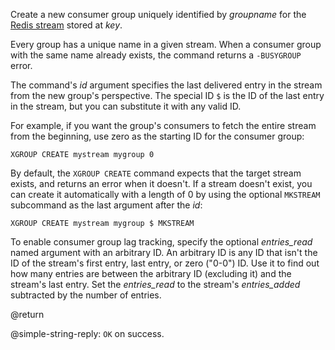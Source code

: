 Create a new consumer group uniquely identified by _groupname_ for the [Redis stream](/docs/data-types/streams) stored at _key_.

Every group has a unique name in a given stream. 
When a consumer group with the same name already exists, the command returns a `-BUSYGROUP` error.

The command's _id_ argument specifies the last delivered entry in the stream from the new group's perspective.
The special ID `$` is the ID of the last entry in the stream, but you can substitute it with any valid ID.

For example, if you want the group's consumers to fetch the entire stream from the beginning, use zero as the starting ID for the consumer group:

```
XGROUP CREATE mystream mygroup 0
```

By default, the `XGROUP CREATE` command expects that the target stream exists, and returns an error when it doesn't.
If a stream doesn't exist, you can create it automatically with a length of 0 by using the optional `MKSTREAM` subcommand as the last argument after the _id_:

```
XGROUP CREATE mystream mygroup $ MKSTREAM
```

To enable consumer group lag tracking, specify the optional _entries_read_ named argument with an arbitrary ID.
An arbitrary ID is any ID that isn't the ID of the stream's first entry, last entry, or zero ("0-0") ID.
Use it to find out how many entries are between the arbitrary ID (excluding it) and the stream's last entry.
Set the _entries_read_ to the stream's _entries_added_ subtracted by the number of entries.

@return

@simple-string-reply: `OK` on success.

